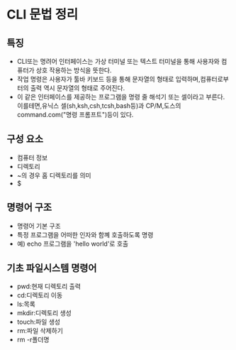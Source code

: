 # CLI 문법 정리

## 특징
- CLI또는 명려어 인터페이스는 가상 터미널 또는 텍스트 터미널을 통해 사용자와 컴퓨터가 상호 작용하는 방식을 뜻한다.
- 작업 명령은 사용자가 툴바 키보드 등을 통해 문자열의 형태로 입력하며,컴퓨터로부터의 출력 역시 문자열의 형태로 주어진다.
- 이 같은 인터페이스를 제공하는 프로그램을 명령 줄 해석기 또는 셀이라고 부른다. 이를테면,유닉스 셀(sh,ksh,csh,tcsh,bash등)과 CP/M,도스의 command.com("명령 프롬프트")등이 있다.

## 구성 요소
- 컴퓨터 정보
- 디렉토리
- ~의 경우 홈 디렉토리를 의미
- $

## 명령어 구조

- 명령어 기본 구조
- 특정 프로그램을 어떠한 인자와 함꼐 호출하도록 명령
- 예) echo 프로그램을 'hello world'로 호출

## 기초 파일시스템 명령어

- pwd:현재 디렉토리 출력
- cd:디렉토리 이동
- ls:목록
- mkdir:디렉토리 생성
- touch:파일 생성
- rm:파일 삭제하기
 - rm -r폴더명